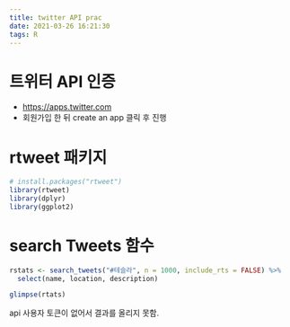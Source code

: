 ```yaml
---
title: twitter API prac
date: 2021-03-26 16:21:30
tags: R
---
```


# 트위터 API 인증
- https://apps.twitter.com
- 회원가입 한 뒤 create an app 클릭 후 진행

# rtweet 패키지

```r
# install.packages("rtweet")
library(rtweet)
library(dplyr)
library(ggplot2)
```

# search Tweets 함수

```r
rstats <- search_tweets("#테슬라", n = 1000, include_rts = FALSE) %>% 
  select(name, location, description)
```

```r
glimpse(rtats)
```

api 사용자 토큰이 없어서 결과를 올리지 못함.